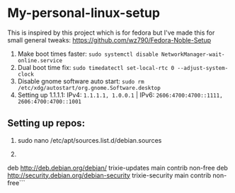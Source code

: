 # My-personal-linux-setup
This is inspired by this project which is for fedora but I've made this for small general tweaks: https://github.com/wz790/Fedora-Noble-Setup
1. Make boot times faster: ```sudo systemctl disable NetworkManager-wait-online.service```
2. Dual boot time fix: ```sudo timedatectl set-local-rtc 0 --adjust-system-clock```
3. Disable gnome software auto start: ```sudo rm /etc/xdg/autostart/org.gnome.Software.desktop```
4. Setting up 1.1.1.1: IPv4: ```1.1.1.1, 1.0.0.1``` | IPv6: ```2606:4700:4700::1111, 2606:4700:4700::1001```
## Setting up repos: 
1. sudo nano /etc/apt/sources.list.d/debian.sources
2. ```deb http://deb.debian.org/debian/ trixie main contrib non-free
deb http://deb.debian.org/debian/ trixie-updates main contrib non-free
deb http://security.debian.org/debian-security trixie-security main contrib non-free```
